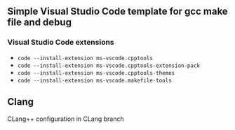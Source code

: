 ## Simple Visual Studio Code template for gcc make file and debug

### Visual Studio Code extensions
- `code --install-extension ms-vscode.cpptools`
- `code --install-extension ms-vscode.cpptools-extension-pack`
- `code --install-extension ms-vscode.cpptools-themes`
- `code --install-extension ms-vscode.makefile-tools`

## Clang
CLang++ configuration in CLang branch
